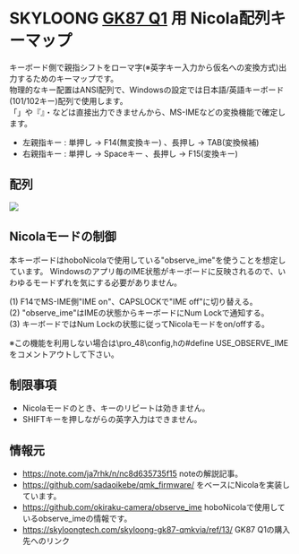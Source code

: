 # SKYLOONG [GK87 Q1](https://skyloongtech.com/skyloong-gk87-qmkvia/ref/13/) 用 Nicola配列キーマップ
キーボード側で親指シフトをローマ字(※英字キー入力から仮名への変換方式)出力するためのキーマップです。  
物理的なキー配置はANSI配列で、Windowsの設定では日本語/英語キーボード(101/102キー)配列で使用します。  
「」や『』・などは直接出力できませんから、MS-IMEなどの変換機能で確定します。

* 左親指キー : 単押し → F14(無変換キー) 、長押し → TAB(変換候補)
* 右親指キー : 単押し → Spaceキー 、長押し → F15(変換キー)

## 配列
![](GK87_Q1_nicola_layout.png)

## Nicolaモードの制御
本キーボードはhoboNicolaで使用している"observe_ime"を使うことを想定しています。 
Windowsのアプリ毎のIME状態がキーボードに反映されるので、いわゆるモードずれを気にする必要がありません。   

(1) F14でMS-IME側"IME on"、CAPSLOCKで"IME off"に切り替える。  
(2) "observe_ime"はIMEの状態からキーボードにNum Lockで通知する。  
(3) キーボードではNum Lockの状態に従ってNicolaモードをon/offする。  

※この機能を利用しない場合は\pro_48\config,hの#define USE_OBSERVE_IMEをコメントアウトして下さい。  

## 制限事項
* Nicolaモードのとき、キーのリピートは効きません。
* SHIFTキーを押しながらの英字入力はできません。

## 情報元
* https://note.com/ja7rhk/n/nc8d635735f15 noteの解説記事。 
* https://github.com/sadaoikebe/qmk_firmware/ をベースにNicolaを実装しています。 
* https://github.com/okiraku-camera/observe_ime hoboNicolaで使用しているobserve_imeの情報です。
* https://skyloongtech.com/skyloong-gk87-qmkvia/ref/13/ GK87 Q1の購入先へのリンク
